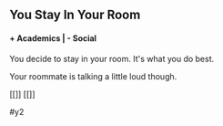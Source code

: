 ## You Stay In Your Room
#### + Academics | - Social

You decide to stay in your room. It's what you do best.

Your roommate is talking a little loud though. 

[[]]
[[]]

#y2